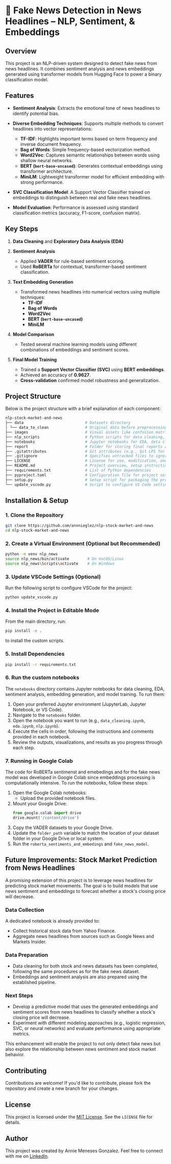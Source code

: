 # 🧠 Fake News Detection in News Headlines – NLP, Sentiment, & Embeddings

## Overview

This project is an NLP-driven system designed to detect fake news from news headlines. It combines sentiment analysis and news embeddings generated using transformer models from Hugging Face to power a binary classification model. 

## Features

- **Sentiment Analysis**: Extracts the emotional tone of news headlines to identify potential bias.

- **Diverse Embedding Techniques**: Supports multiple methods to convert headlines into vector representations:
  - **TF-IDF**: Highlights important terms based on term frequency and inverse document frequency.
  - **Bag of Words**: Simple frequency-based vectorization method.
  - **Word2Vec**: Captures semantic relationships between words using shallow neural networks.
  - **BERT (`bert-base-uncased`)**: Generates contextual embeddings using transformer architecture.
  - **MiniLM**: Lightweight transformer model for efficient embedding with strong performance.

- **SVC Classification Model**: A Support Vector Classifier trained on embeddings to distinguish between real and fake news headlines.

- **Model Evaluation**: Performance is assessed using standard classification metrics (accuracy, F1-score, confusion matrix).

## Key Steps

1. **Data Cleaning** and **Exploratory Data Analysis (EDA)**  

2. **Sentiment Analysis**  
   - Applied **VADER** for rule-based sentiment scoring.
   - Used **RoBERTa** for contextual, transformer-based sentiment classification.

3. **Text Embedding Generation**  
   - Transformed news headlines into numerical vectors using multiple techniques:
     - **TF-IDF**
     - **Bag of Words**
     - **Word2Vec**
     - **BERT (`bert-base-uncased`)**
     - **MiniLM**

4. **Model Comparison**  
   - Tested several machine learning models using different combinations of embeddings and sentiment scores.

5. **Final Model Training**  
   - Trained a **Support Vector Classifier (SVC)** using **BERT embeddings**.
   - Achieved an accuracy of **0.9627**.
   - **Cross-validation** confirmed model robustness and generalization.

## Project Structure

Below is the project structure with a brief explanation of each component:

```bash
nlp-stock-market-and-news
├── data                           # Datasets directory
│ └── data_to_clean                # Original data before preprocessing
├── images                         # Visual assets like confusion matrix, ROC curve, etc.
├── nlp_scripts                    # Python scripts for data cleaning, EDA and NLP tasks embedding and modeling
├── notebooks                      # Jupyter notebooks for EDA, data cleaning and modeling
├── report                         # Folder for storing final reports and visualizations
├── .gitattributes                 # Git attributes (e.g., Git LFS for large files like CSVs)
├── .gitignore                     # Specifies untracked files to ignore
├── LICENSE                        # License for use, modification, and distribution
├── README.md                      # Project overview, setup instructions, and key details
├── requirements.txt               # List of Python dependencies
├── pyproject.toml                 # Configuration file for project setup
├── setup.py                       # Setup script for packaging the project
└── update_vscode.py               # Script to configure VS Code settings for this project
```

## Installation & Setup

### 1. Clone the Repository

```bash
git clone https://github.com/annnieglez/nlp-stock-market-and-news
cd nlp-stock-market-and-news
```

### 2. Create a Virtual Environment (Optional but Recommended)

```bash
python -m venv nlp_news
source nlp_news/bin/activate        # On macOS/Linux
source nlp_news\Scripts\activate    # On Windows
```

### 3. Update VSCode Settings (Optional)

Run the following script to configure VSCode for the project:

```bash
python update_vscode.py
```

### 4. Install the Project in Editable Mode

From the main directory, run:

```bash
pip install -e .
```

to install the custom scripts.

### 5. Install Dependencies

```bash
pip install -r requirements.txt
```

### 6. Run the custom notebooks

The `notebooks` directory contains Jupyter notebooks for data cleaning, EDA, sentiment analysis, embedding generation, and model training. To run them:

1. Open your preferred Jupyter environment (JupyterLab, Jupyter Notebook, or VS Code).
2. Navigate to the `notebooks` folder.
3. Open the notebook you want to run (e.g., `data_cleaning.ipynb`, `eda.ipynb`, `nlp.ipynb`).
4. Execute the cells in order, following the instructions and comments provided in each notebook.
5. Review the outputs, visualizations, and results as you progress through each step.

### 7. Running in Google Colab

The code for RoBERTa sentimenst and emebedings and for the fake news model was developed in Google Colab since embeddings processing is computationally intensive. To run the notebooks, follow these steps:

1. Open the Google Colab notebooks:
    - Upload the provided notebook files.
2. Mount your Google Drive:
    ```python
    from google.colab import drive
    drive.mount('/content/drive')
    ```
3. Copy the VADER datasets to your Google Drive.
4. Update the `folder_path` variable to match the location of your dataset folder in your Google Drive or local system.
5. Run the `roberta_sentiments_and_embedings` and `fake_news_model`.

## Future Improvements: Stock Market Prediction from News Headlines

A promising extension of this project is to leverage news headlines for predicting stock market movements. The goal is to build models that use news sentiment and embeddings to forecast whether a stock's closing price will decrease.

### Data Collection

A dedicated notebook is already provided to:
- Collect historical stock data from Yahoo Finance.
- Aggregate news headlines from sources such as Google News and Markets Insider.

### Data Preparation

- Data cleaning for both stock and news datasets has been completed, following the same procedures as for the fake news dataset.
- Embeddings and sentiment analysis are also prepared using the established pipeline.

### Next Steps

- Develop a predictive model that uses the generated embeddings and sentiment scores from news headlines to classify whether a stock's closing price will decrease.
- Experiment with different modeling approaches (e.g., logistic regression, SVC, or neural networks) and evaluate performance using appropriate metrics.

This enhancement will enable the project to not only detect fake news but also explore the relationship between news sentiment and stock market behavior.

## Contributing

Contributions are welcome! If you'd like to contribute, please fork the repository and create a new branch for your changes.

## License

This project is licensed under the [MIT License](https://opensource.org/licenses/MIT). See the `LICENSE` file for details.

## Author

This project was created by Annie Meneses Gonzalez. Feel free to connect with me on [LinkedIn](https://www.linkedin.com/in/annie-meneses-gonzalez-57bb9b145/).

